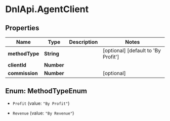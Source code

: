 # DnlApi.AgentClient

## Properties
Name | Type | Description | Notes
------------ | ------------- | ------------- | -------------
**methodType** | **String** |  | [optional] [default to &#39;By Profit&#39;]
**clientId** | **Number** |  | 
**commission** | **Number** |  | [optional] 


<a name="MethodTypeEnum"></a>
## Enum: MethodTypeEnum


* `Profit` (value: `"By Profit"`)

* `Revenue` (value: `"By Revenue"`)




